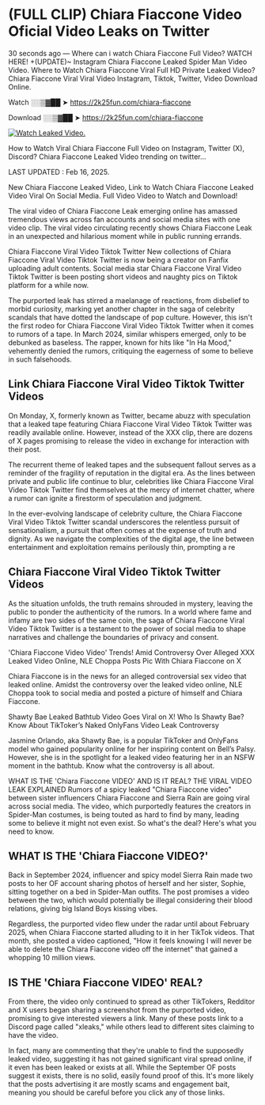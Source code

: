 # (FULL CLIP) Chiara Fiaccone Video Oficial Video Leaks on Twitter

30 seconds ago — Where can i watch Chiara Fiaccone Full Video? WATCH HERE! +(UPDATE)~ Instagram Chiara Fiaccone Leaked Spider Man Video Video. Where to Watch Chiara Fiaccone Viral Full HD Private Leaked Video? Chiara Fiaccone Viral Viral Video Instagram, Tiktok, Twitter, Video Download Online.

Watch ░░▒▓██ ➤ https://2k25fun.com/chiara-fiaccone

Download ░░▒▓██ ➤ https://2k25fun.com/chiara-fiaccone

[![Watch Leaked Video.](https://miro.medium.com/v2/resize:fit:828/format:webp/1*cilzJN44JGOrTw9NJCrNHA.gif "Watch Leaked Video")](https://2k25fun.com/chiara-fiaccone)

How to Watch Viral Chiara Fiaccone Full Video on Instagram, Twitter (X), Discord? Chiara Fiaccone Leaked Video trending on twitter...

LAST UPDATED : Feb 16, 2025.

New Chiara Fiaccone Leaked Video, Link to Watch Chiara Fiaccone Leaked Video Viral On Social Media. Full Video Video to Watch and Download!

The viral video of Chiara Fiaccone Leak emerging online has amassed tremendous views across fan accounts and social media sites with one video clip. The viral video circulating recently shows Chiara Fiaccone Leak in an unexpected and hilarious moment while in public running errands.

Chiara Fiaccone Viral Video Tiktok Twitter New collections of Chiara Fiaccone Viral Video Tiktok Twitter is now being a creator on Fanfix uploading adult contents. Social media star Chiara Fiaccone Viral Video Tiktok Twitter is been posting short videos and naughty pics on Tiktok platform for a while now.

The purported leak has stirred a maelanage of reactions, from disbelief to morbid curiosity, marking yet another chapter in the saga of celebrity scandals that have dotted the landscape of pop culture. However, this isn't the first rodeo for Chiara Fiaccone Viral Video Tiktok Twitter when it comes to rumors of a tape. In March 2024, similar whispers emerged, only to be debunked as baseless. The rapper, known for hits like "In Ha Mood," vehemently denied the rumors, critiquing the eagerness of some to believe in such falsehoods.

## Link Chiara Fiaccone Viral Video Tiktok Twitter Videos

On Monday, X, formerly known as Twitter, became abuzz with speculation that a leaked tape featuring Chiara Fiaccone Viral Video Tiktok Twitter was readily available online. However, instead of the XXX clip, there are dozens of X pages promising to release the video in exchange for interaction with their post.

The recurrent theme of leaked tapes and the subsequent fallout serves as a reminder of the fragility of reputation in the digital era. As the lines between private and public life continue to blur, celebrities like Chiara Fiaccone Viral Video Tiktok Twitter find themselves at the mercy of internet chatter, where a rumor can ignite a firestorm of speculation and judgment.

In the ever-evolving landscape of celebrity culture, the Chiara Fiaccone Viral Video Tiktok Twitter scandal underscores the relentless pursuit of sensationalism, a pursuit that often comes at the expense of truth and dignity. As we navigate the complexities of the digital age, the line between entertainment and exploitation remains perilously thin, prompting a re

##  Chiara Fiaccone Viral Video Tiktok Twitter Videos

As the situation unfolds, the truth remains shrouded in mystery, leaving the public to ponder the authenticity of the rumors. In a world where fame and infamy are two sides of the same coin, the saga of Chiara Fiaccone Viral Video Tiktok Twitter is a testament to the power of social media to shape narratives and challenge the boundaries of privacy and consent.

'Chiara Fiaccone Video Video' Trends! Amid Controversy Over Alleged XXX Leaked Video Online, NLE Choppa Posts Pic With Chiara Fiaccone on X

Chiara Fiaccone is in the news for an alleged controversial sex video that leaked online. Amidst the controversy over the leaked video online, NLE Choppa took to social media and posted a picture of himself and Chiara Fiaccone.

Shawty Bae Leaked Bathtub Video Goes Viral on X! Who Is Shawty Bae? Know About TikToker’s Naked OnlyFans Video Leak Controversy

Jasmine Orlando, aka Shawty Bae, is a popular TikToker and OnlyFans model who gained popularity online for her inspiring content on Bell’s Palsy. However, she is in the spotlight for a leaked video featuring her in an NSFW moment in the bathtub. Know what the controversy is all about.

WHAT IS THE 'Chiara Fiaccone VIDEO' AND IS IT REAL? THE VIRAL VIDEO LEAK EXPLAINED Rumors of a spicy leaked "Chiara Fiaccone video" between sister influencers Chiara Fiaccone and Sierra Rain are going viral across social media. The video, which purportedly features the creators in Spider-Man costumes, is being touted as hard to find by many, leading some to believe it might not even exist. So what's the deal? Here's what you need to know.

## WHAT IS THE 'Chiara Fiaccone VIDEO?'

Back in September 2024, influencer and spicy model Sierra Rain made two posts to her OF account sharing photos of herself and her sister, Sophie, sitting together on a bed in Spider-Man outfits. The post promises a video between the two, which would potentially be illegal considering their blood relations, giving big Island Boys kissing vibes.

Regardless, the purported video flew under the radar until about February 2025, when Chiara Fiaccone started alluding to it in her TikTok videos. That month, she posted a video captioned, "How it feels knowing I will never be able to delete the Chiara Fiaccone video off the internet" that gained a whopping 10 million views.

## IS THE 'Chiara Fiaccone VIDEO' REAL?

From there, the video only continued to spread as other TikTokers, Redditor and X users began sharing a screenshot from the purported video, promising to give interested viewers a link. Many of these posts link to a Discord page called "xleaks," while others lead to different sites claiming to have the video.

In fact, many are commenting that they're unable to find the supposedly leaked video, suggesting it has not gained significant viral spread online, if it even has been leaked or exists at all. While the September OF posts suggest it exists, there is no solid, easily found proof of this. It's more likely that the posts advertising it are mostly scams and engagement bait, meaning you should be careful before you click any of those links.